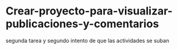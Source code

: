 # Crear-proyecto-para-visualizar-publicaciones-y-comentarios
segunda tarea  y segundo intento de que las actividades se suban
